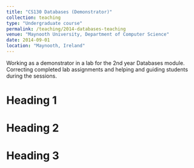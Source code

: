 ```yaml
---
title: "CS130 Databases (Demonstrator)"
collection: teaching
type: "Undergraduate course"
permalink: /teaching/2014-databases-teaching
venue: "Maynooth University, Department of Computer Science"
date: 2014-09-01
location: "Maynooth, Ireland"
---
```


Working as a demonstrator in a lab for the 2nd year Databases module. Correcting completed lab assignments and helping and guiding students during the sessions.

Heading 1
======

Heading 2
======

Heading 3
======

